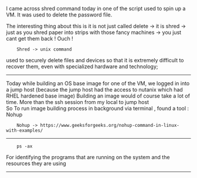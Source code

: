 I came across shred command today in one of the script used to spin up a VM. It was used to delete the password file.

The interesting thing about this is it is not just called delete -> it is shred -> just as you shred paper into strips with those fancy machines -> you just cant get them back ! Ouch !

        Shred -> unix command

used to securely delete files and devices so that it is extremely difficult to recover them, even with specialized hardware and technology;


------------------------------
Today while building an OS base image for one of the VM, we logged in into a jump host (because the jump host had the access to nutanix which had RHEL hardened base image) 
Building an image would of course take a lot of time. More than the ssh session from my local to jump host  
So 
To run image building process in background via terminal , found a tool : Nohup

        Nohup -> https://www.geeksforgeeks.org/nohup-command-in-linux-with-examples/

------------------------------

        ps -ax

For identifying the programs that are running on the system and the resources they are using

------------------------------